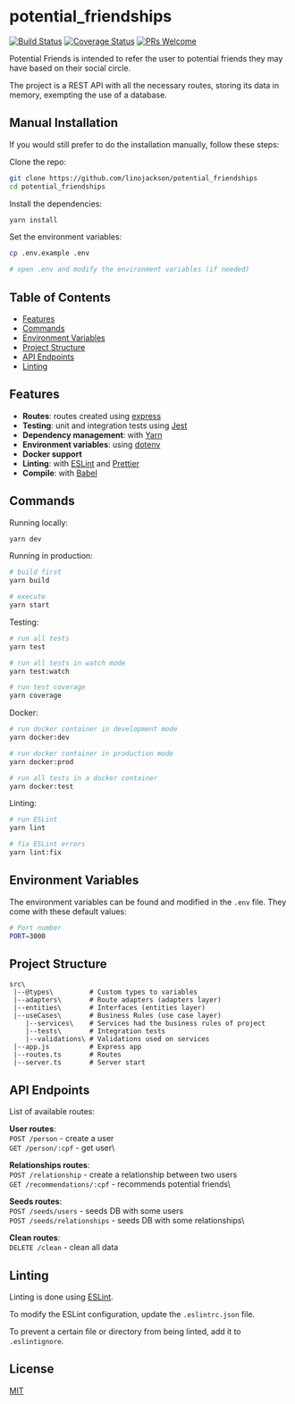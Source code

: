 # potential_friendships

[![Build Status](https://travis-ci.org/hagopj13/node-express-boilerplate.svg?branch=master)](https://travis-ci.org/hagopj13/node-express-boilerplate)
[![Coverage Status](https://coveralls.io/repos/github/hagopj13/node-express-boilerplate/badge.svg?branch=master)](https://coveralls.io/github/hagopj13/node-express-boilerplate?branch=master)
[![PRs Welcome](https://img.shields.io/badge/PRs-welcome-brightgreen.svg?style=flat-square)](http://makeapullrequest.com)

Potential Friends is intended to refer the user to potential friends they may have based on their social circle.

The project is a REST API with all the necessary routes, storing its data in memory, exempting the use of a database.

## Manual Installation

If you would still prefer to do the installation manually, follow these steps:

Clone the repo:

```bash
git clone https://github.com/linojackson/potential_friendships
cd potential_friendships
```

Install the dependencies:

```bash
yarn install
```

Set the environment variables:

```bash
cp .env.example .env

# open .env and modify the environment variables (if needed)
```

## Table of Contents

- [Features](#features)
- [Commands](#commands)
- [Environment Variables](#environment-variables)
- [Project Structure](#project-structure)
- [API Endpoints](#api-endpoints)
- [Linting](#linting)

## Features

- **Routes**: routes created using [express](https://expressjs.com/)
- **Testing**: unit and integration tests using [Jest](https://jestjs.io)
- **Dependency management**: with [Yarn](https://yarnpkg.com)
- **Environment variables**: using [dotenv](https://github.com/motdotla/dotenv)
- **Docker support**
- **Linting**: with [ESLint](https://eslint.org) and [Prettier](https://prettier.io)
- **Compile**: with [Babel](https://babeljs.io)

## Commands

Running locally:

```bash
yarn dev
```

Running in production:

```bash
# build first
yarn build

# execute
yarn start
```

Testing:

```bash
# run all tests
yarn test

# run all tests in watch mode
yarn test:watch

# run test coverage
yarn coverage
```

Docker:

```bash
# run docker container in development mode
yarn docker:dev

# run docker container in production mode
yarn docker:prod

# run all tests in a docker container
yarn docker:test
```

Linting:

```bash
# run ESLint
yarn lint

# fix ESLint errors
yarn lint:fix
```

## Environment Variables

The environment variables can be found and modified in the `.env` file. They come with these default values:

```bash
# Port number
PORT=3000
```

## Project Structure

```
src\
 |--@types\         # Custom types to variables
 |--adapters\       # Route adapters (adapters layer)
 |--entities\       # Interfaces (entities layer)
 |--useCases\       # Business Rules (use case layer)
    |--services\    # Services had the business rules of project
    |--tests\       # Integration tests
    |--validations\ # Validations used on services
 |--app.js          # Express app
 |--routes.ts       # Routes
 |--server.ts       # Server start
```

## API Endpoints

List of available routes:

**User routes**:\
`POST /person` - create a user\
`GET /person/:cpf` - get user\

**Relationships routes**:\
`POST /relationship` - create a relationship between two users\
`GET /recommendations/:cpf` - recommends potential friends\

**Seeds routes**:\
`POST /seeds/users` - seeds DB with some users\
`POST /seeds/relationships` - seeds DB with some relationships\

**Clean routes**:\
`DELETE /clean` - clean all data

## Linting

Linting is done using [ESLint](https://eslint.org/).

To modify the ESLint configuration, update the `.eslintrc.json` file.

To prevent a certain file or directory from being linted, add it to `.eslintignore`.

## License

[MIT](LICENSE)
